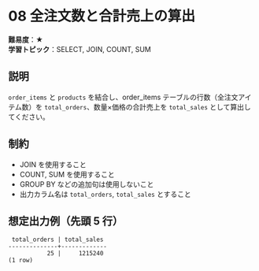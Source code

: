 # 08 全注文数と合計売上の算出

**難易度**：★  
**学習トピック**：SELECT, JOIN, COUNT, SUM

## 説明
`order_items` と `products` を結合し、order_items テーブルの行数（全注文アイテム数）を `total_orders`、数量×価格の合計売上を `total_sales` として算出してください。

## 制約
* JOIN を使用すること
* COUNT, SUM を使用すること
* GROUP BY などの追加句は使用しないこと
* 出力カラム名は `total_orders`, `total_sales` とすること

## 想定出力例（先頭 5 行）
```
 total_orders | total_sales 
--------------+-------------
           25 |     1215240
(1 row)
```
